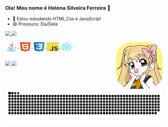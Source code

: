 ### Ola! Meu nome é Helena Silveira Ferreira 👋

- 🌱 Estou estudando HTML,Css e JavaScript
- 😄 Pronouns: Ela/Dela
<div>
  <a href="https://github.com/helenawillians7">
  <img height="180em" src="https://github-readme-stats.vercel.app/api?username=helenawillians7&show_icons=true&theme=dracula&include_all_commits=true&count_private=true"/>
  <img height="180em" src="https://github-readme-stats.vercel.app/api/top-langs/?username=helenawillians7&layout=compact&langs_count=7&theme=dracula"/>
</div>
<div style="display: inline_block"><br>
  <img align="center" alt="Helena-Java" height="30" width="40" src="https://raw.githubusercontent.com/devicons/devicon/master/icons/java/java-original.svg">
  <img align="center" alt="Helena-HTML" height="30" width="40" src="https://raw.githubusercontent.com/devicons/devicon/master/icons/html5/html5-original.svg">
  <img align="center" alt="Helena-CSS" height="30" width="40" src="https://raw.githubusercontent.com/devicons/devicon/master/icons/css3/css3-original.svg">
  <img align="center" alt="Helena-JavaScript" height="30" width="40" src="https://raw.githubusercontent.com/devicons/devicon/master/icons/javascript/javascript-original.svg">
  <img align="center" alt="Helena-react" height="30" width="40" src="https://raw.githubusercontent.com/devicons/devicon/master/icons/react/react-original.svg">
   <img align="right" alt="Helena-pic" height="150" style="border-radius:50px;" src="https://github.com/helenawillians7/my_gifs/blob/ed6470ceef0907bdd49e06471a46e1857cc86555/gif_blonde.png">
</div>
  
  ##
 
<div> 
  <a href = "mailto:helenaw777@outlook.com"><img src="https://img.shields.io/badge/-Outlook-%23333?style=for-the-badge&logo=outlook" target="_blank"></a>
  <a href="https://www.linkedin.com/in/helena-ferreira-630b6121a/" target="_blank"><img src="https://img.shields.io/badge/-LinkedIn-%230077B5?style=for-the-badge&logo=linkedin&logoColor=white" target="_blank"></a> 
 
</div>
  
<div> 
 
  ![Snake animation](https://github.com/helenawillians7/grid_snake/blob/25d6c507a0e50f44643ffa911b930b434b0c815d/grid-snake.svg)
 
</div>

